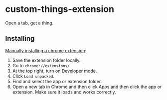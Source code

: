 # custom-things-extension
Open a tab, get a thing.

## Installing

[Manually installing a chrome extension](https://support.google.com/chrome/a/answer/2714278?hl=en):

1. Save the extension folder locally.
2. Go to `chrome://extensions/`
3. At the top right, turn on Developer mode.
4. Click `Load unpacked`.
5. Find and select the app or extension folder.
6. Open a new tab in Chrome and then click Apps and then click the app or extension. Make sure it loads and works correctly.
